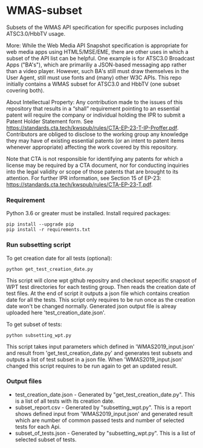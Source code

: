 # WMAS-subset
Subsets of the WMAS API specification for specific purposes including ATSC3.0/HbbTV usage. 

More: 
While the Web Media API Snapshot specification is appropriate for web media apps using HTML5/MSE/EME, there are other uses in which a subset of the API 
list can be helpful. One example is for ATSC3.0 Broadcast Apps ("BA's"), which are primariliy a JSON-based messaging app rather than a video player. However, 
such BA's still must draw themselves in the User Agent, still must use fonts and (many) other W3C APIs. This repo initially contains a WMAS subset for ATSC3.0 
and HbbTV (one subset covering both).


About Intellectual Property:
Any contribution made to the issues of this repository that results in a “shall” requirement pointing to an essential patent will require the company or individual 
holding the IPR to submit a Patent Holder Statement form. See https://standards.cta.tech/kwspub/rules/CTA-EP-23-T-IP-Proffer.pdf. Contributors are obliged to disclose to 
the working group any knowledge they may have of existing essential patents (or an intent to patent items whenever appropriate) affecting the work covered by this 
repository.

Note that CTA is not responsible for identifying any patents for which a license may be required by a CTA document, nor for conducting inquiries into the legal validity 
or scope of those patents that are brought to its attention. For further IPR information, see Section 15 of EP-23: 
https://standards.cta.tech/kwspub/rules/CTA-EP-23-T.pdf.

### Requirement

Python 3.6 or greater must be installed.
Install required packages:

```shell
pip install --upgrade pip
pip install -r requirements.txt
```

### Run subsetting script

To get creation date for all tests (optional):

```shell
python get_test_creation_date.py
```

This script will clone wpt github repositry and checkout sepecific snapsot of WPT test directories for each testing group. Then reads the creation date of test files.
At the end of script it outputs a json file which contains creation date for all the tests.
This script only requires to be run once as the creation date won't be changed normally. Generated json output file is alreay uploaded here 'test_creation_date.json'.

To get subset of tests:

```shell
python subsetting_wpt.py
```

This script takes input parameters which defined in 'WMAS2019_input.json' and result from 'get_test_creation_date.py' and generates test subsets and outputs a list of test subset in a json file. When 'WMAS2019_input.json' changed this script requires to be run again to get an updated result.

### Output files
* test_creation_date.json - Generated by "get_test_creation_date.py". This is a list of all tests with its creation date.
* subset_report.csv - Generated by "subsetting_wpt.py". This is a report shows defined input from 'WMAS2019_input.json' and generated result which are number of common passed tests and number of selected tests for each Api.
* subset_of_tests.json - Generated by "subsetting_wpt.py". This is a list of selected subset of tests.
